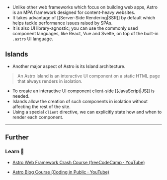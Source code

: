 - Unlike other web frameworks which focus on building web apps, Astro is an MPA framework designed for content-heavy websites.
- It takes advantage of [[Server-Side Rendering|SSR]] by default which helps tackle performance issues raised by SPAs.
- It is also UI library-agnostic; you can use the commonly used component languages, like React, Vue and Svelte, on top of the built-in `.astro` UI language.

## Islands

- Another major aspect of Astro is its Island architecture. 

> An Astro Island is an interactive UI component on a static HTML page that always renders in isolation.

- To create an interactive UI component client-side [[JavaScript|JS]] is needed. 
- Islands allow the creation of such components in isolation without affecting the rest of the site. 
- Using a special `client` directive, we can explicitly state how and when to render each component.

---

## Further

### Learn 🧠

- [Astro Web Framework Crash Course (freeCodeCamp · YouTube)](https://www.youtube.com/watch?v=e-hTm5VmofI)

- [Astro Blog Course (Coding in Public · YouTube)](https://www.youtube.com/playlist?list=PLoqZcxvpWzzeRwF8TEpXHtO7KYY6cNJeF)